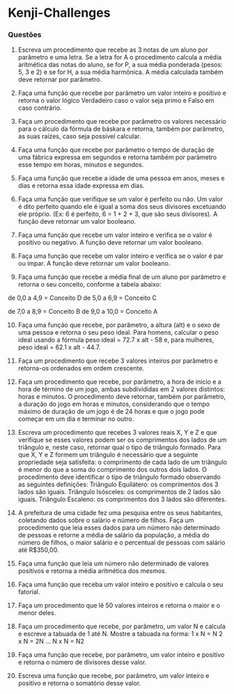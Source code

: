 # Kenji-Challenges

### Questões

1. Escreva um procedimento que recebe as 3 notas de um aluno por parâmetro e uma letra. Se a letra for A o procedimento calcula a média aritmética das notas do aluno, se for P, a sua média ponderada (pesos: 5, 3 e 2) e se for H, a sua média harmônica. A média calculada também deve retornar por parâmetro.

2. Faça uma função que recebe por parâmetro um valor inteiro e positivo e retorna o valor lógico Verdadeiro caso o valor seja primo e Falso em caso contrário.

3. Faça um procedimento que recebe por parâmetro os valores necessário para o cálculo da fórmula de báskara e retorna, também por parâmetro, as suas raízes, caso seja possível calcular.

4. Faça uma função que recebe por parâmetro o tempo de duração de uma fábrica expressa em segundos e retorna também por parâmetro esse tempo em horas, minutos e segundos.

5. Faça uma função que recebe a idade de uma pessoa em anos, meses e dias e retorna essa idade expressa em dias.

6. Faça uma função que verifique se um valor é perfeito ou não. Um valor é dito perfeito quando ele é igual a soma dos seus divisores excetuando ele próprio. (Ex: 6 é perfeito, 6 = 1 + 2 + 3, que são seus divisores). A função deve retornar um valor booleano.

7. Faça uma função que recebe um valor inteiro e verifica se o valor é positivo ou negativo. A função deve retornar um valor booleano.

8. Faça uma função que recebe um valor inteiro e verifica se o valor é par ou ímpar. A função deve retornar um valor booleano.

9. Faça uma função que recebe a média final de um aluno por parâmetro e retorna o seu conceito, conforme a tabela abaixo:

de 0,0 a 4,9 = Conceito D
de 5,0 a 6,9 = Conceito C

de 7,0 a 8,9 = Conceito B
de 9,0 a 10,0  = Conceito A


10. Faça uma função que recebe, por parâmetro, a altura (alt) e o sexo de uma pessoa e retorna o seu peso ideal. Para homens, calcular o peso ideal usando a fórmula peso ideal = 72.7 x alt - 58 e, para mulheres, peso ideal = 62.1 x alt - 44.7.

11. Faça um procedimento que recebe 3 valores inteiros por parâmetro e retorna-os ordenados em ordem crescente.

12. Faça um procedimento que recebe, por parâmetro, a hora de inicio e a hora de término de um jogo, ambas subdivididas em 2 valores distintos: horas e minutos. O procedimento deve retornar, também por parâmetro, a duração do jogo em horas e minutos, considerando que o tempo máximo de duração de um jogo é de 24 horas e que o jogo pode começar em um dia e terminar no outro.

13. Escreva um procedimento que recebes 3 valores reais X, Y e Z e que verifique se esses valores podem ser os comprimentos dos lados de um triângulo e, neste caso, retornar qual o tipo de triângulo formado. Para que X, Y e Z formem um triângulo é necessário que a seguinte propriedade seja satisfeita: o comprimento de cada lado de um triângulo é menor do que a soma do comprimento dos outros dois lados. O procedimento deve identificar o tipo de triângulo formado observando as seguintes definições:
Triângulo Equilátero: os comprimentos dos 3 lados são iguais.
Triângulo Isósceles: os comprimentos de 2 lados são iguais.
Triângulo Escaleno: os comprimentos dos 3 lados são diferentes.
14. A prefeitura de uma cidade fez uma pesquisa entre os seus habitantes, coletando dados sobre o salário e número de filhos. Faça um procedimento que leia esses dados para um número não determinado de pessoas e retorne a média de salário da população, a média do número de filhos, o maior salário e o percentual de pessoas com salário até R$350,00.

15. Faça uma função que leia um número não determinado de valores positivos e retorna a média aritmética dos mesmos.

16. Faça uma função que receba um valor inteiro e positivo e calcula o seu fatorial.

17. Faça um procedimento que lê 50 valores inteiros e retorna o maior e o menor deles.

18. Faça um procedimento que recebe, por parâmetro, um valor N e calcula e escreve a tabuada de 1 até N. Mostre a tabuada na forma:
1 x N = N
2 x N = 2N
...
N x N = N2

19. Faça uma função que recebe, por parâmetro, um valor inteiro e positivo e retorna o número de divisores desse valor.

20. Escreva uma função que recebe, por parâmetro, um valor inteiro e positivo e retorna o somatório desse valor.